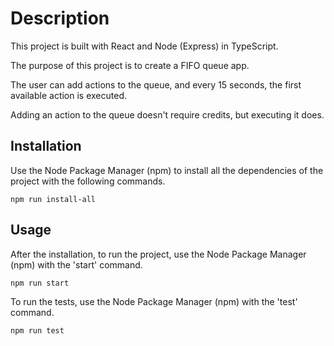 # Description

This project is built with React and Node (Express) in TypeScript.

The purpose of this project is to create a FIFO queue app. 

The user can add actions to the queue, and every 15 seconds, the first available action is executed.

Adding an action to the queue doesn't require credits, but executing it does.
 

## Installation

Use the Node Package Manager (npm) to install all the dependencies of the project with the following commands.

```
npm run install-all
```

## Usage

After the installation, to run the project, use the Node Package Manager (npm) with the 'start' command.

```
npm run start
```

To run the tests, use the Node Package Manager (npm) with the 'test' command.
```
npm run test
```
